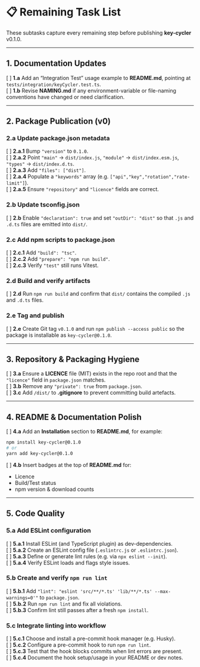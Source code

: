 # 📋 Remaining Task List

These subtasks capture every remaining step before publishing **key-cycler** v0.1.0.

---

## 1. Documentation Updates

[ ] **1.a** Add an “Integration Test” usage example to **README.md**, pointing at `tests/integration/keyCycler.test.ts`.  
[ ] **1.b** Revise **NAMING.md** if any environment-variable or file-naming conventions have changed or need clarification.  

---

## 2. Package Publication (v0)

### 2.a Update **package.json** metadata  
[ ] **2.a.1** Bump `"version"` to `0.1.0`.  
[ ] **2.a.2** Point `"main"` → `dist/index.js`, `"module"` → `dist/index.esm.js`, `"types"` → `dist/index.d.ts`.  
[ ] **2.a.3** Add `"files": ["dist"]`.  
[ ] **2.a.4** Populate a `"keywords"` array (e.g. `["api","key","rotation","rate-limit"]`).  
[ ] **2.a.5** Ensure `"repository"` and `"licence"` fields are correct.  

### 2.b Update **tsconfig.json**  
[ ] **2.b** Enable `"declaration": true` and set `"outDir": "dist"` so that `.js` and `.d.ts` files are emitted into `dist/`.  

### 2.c Add npm scripts to **package.json**  
[ ] **2.c.1** Add `"build": "tsc"`.  
[ ] **2.c.2** Add `"prepare": "npm run build"`.  
[ ] **2.c.3** Verify `"test"` still runs Vitest.  

### 2.d Build and verify artifacts  
[ ] **2.d** Run `npm run build` and confirm that `dist/` contains the compiled `.js` and `.d.ts` files.  

### 2.e Tag and publish  
[ ] **2.e** Create Git tag `v0.1.0` and run `npm publish --access public` so the package is installable as `key-cycler@0.1.0`.  

---

## 3. Repository & Packaging Hygiene

[ ] **3.a** Ensure a **LICENCE** file (MIT) exists in the repo root and that the `"licence"` field in `package.json` matches.  
[ ] **3.b** Remove any `"private": true` from `package.json`.  
[ ] **3.c** Add `/dist/` to **.gitignore** to prevent committing build artefacts.  

---

## 4. README & Documentation Polish

[ ] **4.a** Add an **Installation** section to **README.md**, for example:
```bash
npm install key-cycler@0.1.0
# or
yarn add key-cycler@0.1.0
```
[ ] **4.b** Insert badges at the top of **README.md** for:
- Licence  
- Build/Test status  
- npm version & download counts  

---

## 5. Code Quality

### 5.a Add ESLint configuration  
[ ] **5.a.1** Install ESLint (and TypeScript plugin) as dev-dependencies.  
[ ] **5.a.2** Create an ESLint config file (`.eslintrc.js` or `.eslintrc.json`).  
[ ] **5.a.3** Define or generate lint rules (e.g. via `npx eslint --init`).  
[ ] **5.a.4** Verify ESLint loads and flags style issues.  

### 5.b Create and verify `npm run lint`  
[ ] **5.b.1** Add `"lint": "eslint 'src/**/*.ts' 'lib/**/*.ts' --max-warnings=0'"` to `package.json`.  
[ ] **5.b.2** Run `npm run lint` and fix all violations.  
[ ] **5.b.3** Confirm lint still passes after a fresh `npm install`.  

### 5.c Integrate linting into workflow  
[ ] **5.c.1** Choose and install a pre-commit hook manager (e.g. Husky).  
[ ] **5.c.2** Configure a pre-commit hook to run `npm run lint`.  
[ ] **5.c.3** Test that the hook blocks commits when lint errors are present.  
[ ] **5.c.4** Document the hook setup/usage in your README or dev notes.  